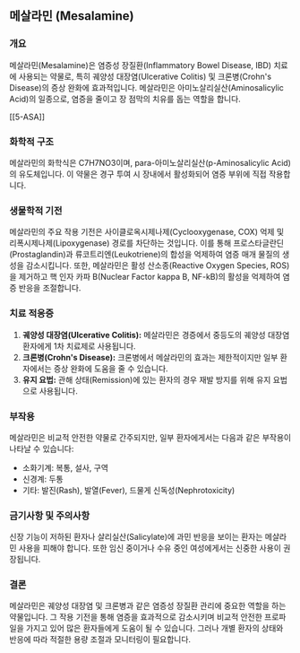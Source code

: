 

## 메살라민 (Mesalamine)

### 개요
메살라민(Mesalamine)은 염증성 장질환(Inflammatory Bowel Disease, IBD) 치료에 사용되는 약물로, 특히 궤양성 대장염(Ulcerative Colitis) 및 크론병(Crohn's Disease)의 증상 완화에 효과적입니다. 메살라민은 아미노살리실산(Aminosalicylic Acid)의 일종으로, 염증을 줄이고 장 점막의 치유를 돕는 역할을 합니다.

[[5-ASA]]

### 화학적 구조
메살라민의 화학식은 C7H7NO3이며, para-아미노살리실산(p-Aminosalicylic Acid)의 유도체입니다. 이 약물은 경구 투여 시 장내에서 활성화되어 염증 부위에 직접 작용합니다.

### 생물학적 기전
메살라민의 주요 작용 기전은 사이클로옥시제나제(Cyclooxygenase, COX) 억제 및 리폭시제나제(Lipoxygenase) 경로를 차단하는 것입니다. 이를 통해 프로스타글란딘(Prostaglandin)과 류코트리엔(Leukotriene)의 합성을 억제하여 염증 매개 물질의 생성을 감소시킵니다. 또한, 메살라민은 활성 산소종(Reactive Oxygen Species, ROS)을 제거하고 핵 인자 카파 B(Nuclear Factor kappa B, NF-kB)의 활성을 억제하여 염증 반응을 조절합니다.

### 치료 적응증
1. **궤양성 대장염(Ulcerative Colitis):** 메살라민은 경증에서 중등도의 궤양성 대장염 환자에게 1차 치료제로 사용됩니다.
2. **크론병(Crohn's Disease):** 크론병에서 메살라민의 효과는 제한적이지만 일부 환자에서는 증상 완화에 도움을 줄 수 있습니다.
3. **유지 요법:** 관해 상태(Remission)에 있는 환자의 경우 재발 방지를 위해 유지 요법으로 사용됩니다.

### 부작용
메살라민은 비교적 안전한 약물로 간주되지만, 일부 환자에게서는 다음과 같은 부작용이 나타날 수 있습니다:
- 소화기계: 복통, 설사, 구역
- 신경계: 두통
- 기타: 발진(Rash), 발열(Fever), 드물게 신독성(Nephrotoxicity)

### 금기사항 및 주의사항
신장 기능이 저하된 환자나 살리실산(Salicylate)에 과민 반응을 보이는 환자는 메살라민 사용을 피해야 합니다. 또한 임신 중이거나 수유 중인 여성에게서는 신중한 사용이 권장됩니다.

### 결론
메살라민은 궤양성 대장염 및 크론병과 같은 염증성 장질환 관리에 중요한 역할을 하는 약물입니다. 그 작용 기전을 통해 염증을 효과적으로 감소시키며 비교적 안전한 프로파일을 가지고 있어 많은 환자들에게 도움이 될 수 있습니다. 그러나 개별 환자의 상태와 반응에 따라 적절한 용량 조절과 모니터링이 필요합니다.